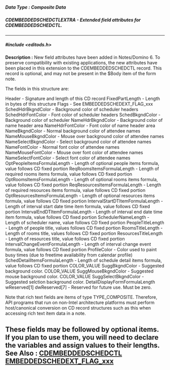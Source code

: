 ##### Data Type : Composite Data
##### CDEMBEDDEDSCHEDCTLEXTRA - Extended field attributes for CDEMBEDDEDSCHEDCTL.
---
##### #include <editods.h>
**Description :**
New field attributes have been added in Notes/Domino 6.  To preserve 
compatibility with existing applications, the new attributes have been placed 
in this extension to the CDEMBEDDEDSCHEDCTL record.  This record is optional, 
and may not be present in the $Body item of the form note.

The fields in this structure are:

Header - Signature and length of this CD record
FixedPartLength - Length in bytes of this structure
Flags - See EMBEDDEDSCHEDEXT_FLAG_xxx
SchedHdrBkgndColor - Background color of scheduler headers
SchedHdrFontColor - Font color of scheduler headers
SchedBkgndColor - Background color of scheduler 
NameHdrBkgndColor - Background color of name header area 
NameHdrFontColor - Font color of name header area
NameBkgndColor - Normal background color of attendee names
NameMouseBkgndColor - Mouse over background color of attendee names
NameSelectBkgndColor - Select background color of attendee names
NameFontColor - Normal font color of attendee names
NameMouseFontColor - Mouse over font color of attendee names
NameSelectFontColor - Select font color of attendee names
OptPeopleItemsFormulaLength - Length of optional people items formula, value 
follows CD fixed portion
ReqRoomsItemsFormulaLength - Length of required rooms items formula, value 
follows CD fixed portion
OptRoomsItemsFormulaLength - Length of optional rooms items formula, value 
follows CD fixed portion
ReqResourcesItemsFormulaLength - Length of required resources items formula, 
value follows CD fixed portion
OptResourcesItemsFormulaLength - Length of optional resources items formula, 
value follows CD fixed portion
IntervalStartDTItemFormulaLength - Length of interval start date time item 
formula, value follows CD fixed portion
IntervalEndDTItemFormulaLength - Length of interval end date time item formula, 
value follows CD fixed portion
SchedulerNameLength - Length of scheduler name, value follows CD fixed portion
PeopleTitleLength - Length of people title, values follows CD fixed portion
RoomsTitleLength - Length of rooms title, values follows CD fixed portion
ResourcesTitleLength - Length of resources title, value follows CD fixed portion
IntervalChangeEventFormulaLength - Length of interval change event formula, 
value follows CD fixed portion
ProfileColor - Color used to paint busy times (due to freetime availability 
from calendar profile)
SchedDetailItemsFormulaLength - Length of schedule detail items formula, value 
follows CD fixed portion
COLOR_VALUE SuggBkgndColor - Suggested background color.
COLOR_VALUE SuggMouseBkgndColor - Suggested mouse background color.
COLOR_VALUE SuggSelectBkgndColor - Suggested selction background color.
DetailDisplayFormFormulaLength
wReserved[1]
dwReserved[7] - Reserved for future use. Must be zero.

Note that rich text fields are items of type TYPE_COMPOSITE.  Therefore, API 
programs that run on non-Intel architecture platforms must perform 
host/canonical conversion on CD record structures such as this when accessing 
rich text item data in a note.

These fields may be followed by optional items. If you plan to use them, you 
will need to declare the variables and assign values to their lengths.
**See Also :**
[CDEMBEDDEDSCHEDCTL](D:/md_files/CDEMBEDDEDSCHEDCTL.md)
[EMBEDDEDSCHEDEXT_FLAG_xxx](D:/md_files/EMBEDDEDSCHEDEXT_FLAG_xxx.md)
---
